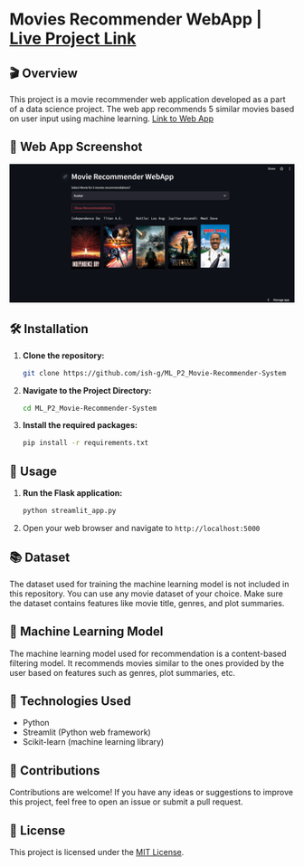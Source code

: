 # Movies Recommender WebApp | [Live Project Link](https://mlp2movie-recommender-system-x69tdzudaoermgv8bjarjw.streamlit.app/)

## 🎬 Overview
This project is a movie recommender web application developed as a part of a data science project. The web app recommends 5 similar movies based on user input using machine learning.
[Link to Web App](https://mlp2movie-recommender-system-x69tdzudaoermgv8bjarjw.streamlit.app/)

## 🌟 Web App Screenshot
![Web App Screenshot](capture_webapp_movies_recommender.png)

## 🛠️ Installation

1. **Clone the repository:**
   ```bash
   git clone https://github.com/ish-g/ML_P2_Movie-Recommender-System

2. **Navigate to the Project Directory:** 
    ```bash
   cd ML_P2_Movie-Recommender-System

3. **Install the required packages:**
    ```bash
   pip install -r requirements.txt

## 🚀 Usage

1. **Run the Flask application:**
    ```bash
   python streamlit_app.py

2. Open your web browser and navigate to `http://localhost:5000`

## 📚 Dataset
The dataset used for training the machine learning model is not included in this repository. You can use any movie dataset of your choice. Make sure the dataset contains features like movie title, genres, and plot summaries.

## 🤖 Machine Learning Model
The machine learning model used for recommendation is a content-based filtering model. It recommends movies similar to the ones provided by the user based on features such as genres, plot summaries, etc.

## 🌟 Technologies Used
- Python
- Streamlit (Python web framework)
- Scikit-learn (machine learning library)

## 🙌 Contributions
Contributions are welcome! If you have any ideas or suggestions to improve this project, feel free to open an issue or submit a pull request.

## 📜 License
This project is licensed under the [MIT License](LICENSE).
